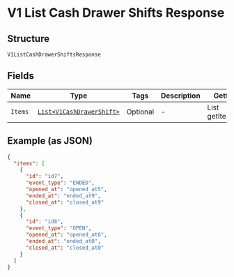 
# V1 List Cash Drawer Shifts Response

## Structure

`V1ListCashDrawerShiftsResponse`

## Fields

| Name | Type | Tags | Description | Getter |
|  --- | --- | --- | --- | --- |
| `Items` | [`List<V1CashDrawerShift>`](/doc/models/v1-cash-drawer-shift.md) | Optional | - | List<V1CashDrawerShift> getItems() |

## Example (as JSON)

```json
{
  "items": [
    {
      "id": "id7",
      "event_type": "ENDED",
      "opened_at": "opened_at5",
      "ended_at": "ended_at9",
      "closed_at": "closed_at9"
    },
    {
      "id": "id8",
      "event_type": "OPEN",
      "opened_at": "opened_at6",
      "ended_at": "ended_at0",
      "closed_at": "closed_at0"
    }
  ]
}
```

